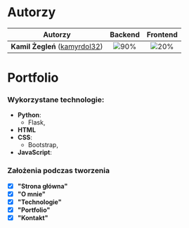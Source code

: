 # Autorzy

| Autorzy |               Backend                |               Frontend               |
| :---: |:------------------------------------:|:------------------------------------:|
| **Kamil Żegleń** ([kamyrdol32](https://github.com/kamyrdol32))  | ![90%](https://progress-bar.dev/100) | ![20%](https://progress-bar.dev/100) |

# Portfolio

### Wykorzystane technologie:
  - **Python**:
      - Flask,
  - **HTML**
  - **CSS**:
     - Bootstrap,
  - **JavaScript**:

### Założenia podczas tworzenia

- [x] **"Strona główna"**
- [x] **"O mnie"**
- [x] **"Technologie"**
- [x] **"Portfolio"**
- [x] **"Kontakt"**
